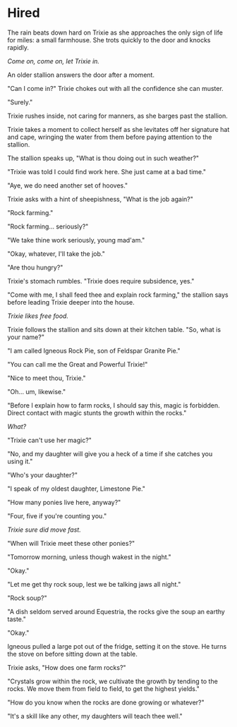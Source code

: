 # Hired

The rain beats down hard on Trixie as she approaches the only sign of life for miles: a small farmhouse. She trots quickly to the door and knocks rapidly.

*Come on, come on, let Trixie in.*

An older stallion answers the door after a moment.

"Can I come in?" Trixie chokes out with all the confidence she can muster.

"Surely."

Trixie rushes inside, not caring for manners, as she barges past the stallion.

Trixie takes a moment to collect herself as she levitates off her signature hat and cape, wringing the water from them before paying attention to the stallion.

The stallion speaks up, "What is thou doing out in such weather?"

"Trixie was told I could find work here. She just came at a bad time."

"Aye, we do need another set of hooves."

Trixie asks with a hint of sheepishness, "What is the job again?"

"Rock farming."

"Rock farming… seriously?"

"We take thine work seriously, young mad'am."

"Okay, whatever, I'll take the job."

"Are thou hungry?"

Trixie's stomach rumbles. "Trixie does require subsidence, yes."

"Come with me, I shall feed thee and explain rock farming," the stallion says before leading Trixie deeper into the house.

*Trixie likes free food.*

Trixie follows the stallion and sits down at their kitchen table. "So, what is your name?"

"I am called Igneous Rock Pie, son of Feldspar Granite Pie."

"You can call me the Great and Powerful Trixie!"

"Nice to meet thou, Trixie."

"Oh… um, likewise."

"Before I explain how to farm rocks, I should say this, magic is forbidden. Direct contact with magic stunts the growth within the rocks."

*What?*

"Trixie can't use her magic?"

"No, and my daughter will give you a heck of a time if she catches you using it."

"Who's your daughter?"

"I speak of my oldest daughter, Limestone Pie."

"How many ponies live here, anyway?"

"Four, five if you're counting you."

*Trixie sure did move fast.*

"When will Trixie meet these other ponies?"

"Tomorrow morning, unless though wakest in the night."

"Okay."

"Let me get thy rock soup, lest we be talking jaws all night."

"Rock soup?"

"A dish seldom served around Equestria, the rocks give the soup an earthy taste."

"Okay."

Igneous pulled a large pot out of the fridge, setting it on the stove. He turns the stove on before sitting down at the table.

Trixie asks, "How does one farm rocks?"

"Crystals grow within the rock, we cultivate the growth by tending to the rocks. We move them from field to field, to get the highest yields."

"How do you know when the rocks are done growing or whatever?"

"It's a skill like any other, my daughters will teach thee well."

